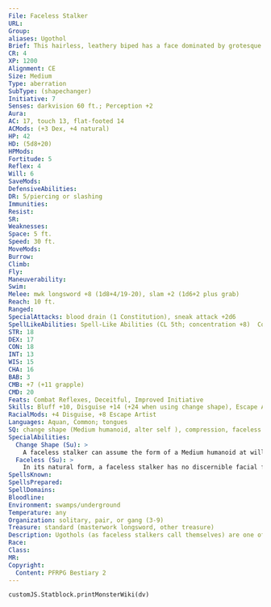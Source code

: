 ```yaml
---
File: Faceless Stalker
URL: 
Group: 
aliases: Ugothol
Brief: This hairless, leathery biped has a face dominated by grotesque and unsettling whorls and slits instead of actual features.
CR: 4
XP: 1200
Alignment: CE
Size: Medium
Type: aberration
SubType: (shapechanger)
Initiative: 7
Senses: darkvision 60 ft.; Perception +2
Aura: 
AC: 17, touch 13, flat-footed 14
ACMods: (+3 Dex, +4 natural)
HP: 42
HD: (5d8+20)
HPMods: 
Fortitude: 5
Reflex: 4
Will: 6
SaveMods: 
DefensiveAbilities: 
DR: 5/piercing or slashing
Immunities: 
Resist: 
SR: 
Weaknesses: 
Space: 5 ft.
Speed: 30 ft.
MoveMods: 
Burrow: 
Climb: 
Fly: 
Maneuverability: 
Swim: 
Melee: mwk longsword +8 (1d8+4/19-20), slam +2 (1d6+2 plus grab)
Reach: 10 ft.
Ranged: 
SpecialAttacks: blood drain (1 Constitution), sneak attack +2d6
SpellLikeAbilities: Spell-Like Abilities (CL 5th; concentration +8)  Constant-tongues
STR: 18
DEX: 17
CON: 18
INT: 13
WIS: 15
CHA: 16
BAB: 3
CMB: +7 (+11 grapple)
CMD: 20
Feats: Combat Reflexes, Deceitful, Improved Initiative
Skills: Bluff +10, Disguise +14 (+24 when using change shape), Escape Artist +19, Sleight of Hand +8, Stealth +11
RacialMods: +4 Disguise, +8 Escape Artist
Languages: Aquan, Common; tongues
SQ: change shape (Medium humanoid, alter self ), compression, faceless
SpecialAbilities:
  Change Shape (Su): >
    A faceless stalker can assume the form of a Medium humanoid at will but requires 10 uninterrupted minutes to alter its body. Performing this transformation is somewhat painful, but the faceless stalker can maintain its new form indefinitely once it has achieved  it. It can change back to its true form as a swift action and gains a +2 morale bonus on attack rolls, damage rolls, skill checks, and saving throws for 1 round after it does so. Faceless stalkers retain their own innate abilities when they assume their new form and do not gain any of those belonging to the creature they mimic. A faceless stalker gains a +10 bonus on Disguise checks when they are used in conjunction with this ability.
  Faceless (Su): >
    In its natural form, a faceless stalker has no discernible facial features. It gains a +4 bonus on saving throws made to resist attacks or effects that target the senses. This includes gaze attacks, odor-based attacks, sonic attacks and similar attacks. This bonus does not apply to illusions.
SpellsKnown: 
SpellsPrepared: 
SpellDomains: 
Bloodline: 
Environment: swamps/underground
Temperature: any
Organization: solitary, pair, or gang (3-9)
Treasure: standard (masterwork longsword, other treasure)
Description: Ugothols (as faceless stalkers call themselves) are one of the many tools created and then discarded by the aboleths in their long war against the surface dwellers. Scorned by their former masters when the scheme for which they were designed unraveled, the faceless stalkers fled into swamps, marshes, or any other dark, wet places they could find-the closest they could come to the aquatic cities they once considered home.  Originally designed to serve as spies that could walk uncontested among the air-breathing races, faceless stalkers adopt new forms by reshaping their skin and contorting their rubbery bodies. This painful process takes approximately 10 uninterrupted minutes-an ugothol typically seeks a private place to do it, avoiding even others of its own kind. The sensation of returning to its true form is quite exhilarating and results in a momentary burst of euphoria.  Faceless stalkers cannot digest solid food even when in the form of a creature with a mouth. Instead, they subsist on liquids, including blood. In their natural forms, they have three hollow tongues which they use to penetrate and lap blood from their victims. Since they have no particular skill at grappling foes, most ugothols wait until a victim is helpless or asleep before attempting to drink its blood-although the best is when a victim is helpless but conscious during the process, so that the faceless stalker can "play with its food" by having grisly and cruel conversations with it.
Race: 
Class: 
MR: 
Copyright:
  Content: PFRPG Bestiary 2
---
```

```dataviewjs
customJS.Statblock.printMonsterWiki(dv)
```
